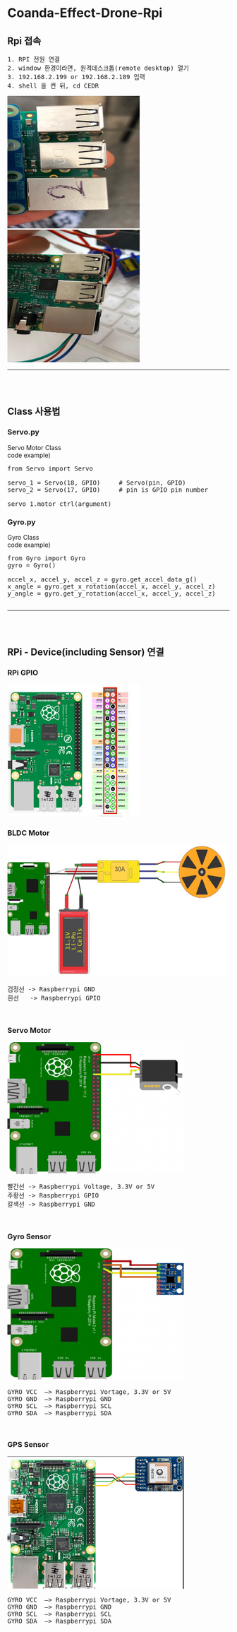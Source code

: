 # Coanda-Effect-Drone-Rpi 
## Rpi 접속 <br>
<pre>
1. RPI 전원 연결
2. window 환경이라면, 원격데스크톱(remote desktop) 열기
3. 192.168.2.199 or 192.168.2.189 입력
4. shell 을 켠 뒤, cd CEDR
</pre>

<img src="/image/192.168.2.189.png" title="192.168.2.189" width="300" height="300"> <img src="/image/192.168.2.199.png" title="192.168.2.199" width="300" height="300">

<hr><br><br>

## Class 사용법 <br>
### Servo.py 
Servo Motor Class <Br>
code example)
<pre>
from Servo import Servo

servo_1 = Servo(18, GPIO)     # Servo(pin, GPIO)
servo_2 = Servo(17, GPIO)     # pin is GPIO pin number

servo_1.motor_ctrl(argument)
</pre>



### Gyro.py
Gyro Class <Br>
code example)
<pre>
from Gyro import Gyro
gyro = Gyro()

accel_x, accel_y, accel_z = gyro.get_accel_data_g()
x_angle = gyro.get_x_rotation(accel_x, accel_y, accel_z)
y_angle = gyro.get_y_rotation(accel_x, accel_y, accel_z)

</pre>
<hr><Br><br>



## RPi - Device(including Sensor) 연결 <br>
### RPi GPIO
<img src="/image/GPIO.png" title="BLDC" width="300" height="300">
<br>


### BLDC Motor
<img src="/image/BLDC.png" title="BLDC" width="500" height="300">
<pre>
검정선 -> Raspberrypi GND
흰선   -> Raspberrypi GPIO
</pre>
<br>


### Servo Motor
<img src="/image/Servo.PNG" title="Servo" width="400" height="300">
<pre>
빨간선 -> Raspberrypi Voltage, 3.3V or 5V 
주황선 -> Raspberrypi GPIO 
갈색선 -> Raspberrypi GND 
</pre>
<br>


### Gyro Sensor
<img src="/image/Gyro.png" title="Gyro" width="400" height="300">
<pre>
GYRO VCC  –> Raspberrypi Vortage, 3.3V or 5V
GYRO GND  –> Raspberrypi GND
GYRO SCL  –> Raspberrypi SCL
GYRO SDA  –> Raspberrypi SDA
</pre>
<br>


### GPS Sensor
<img src="/image/GPS.png" title="Gyro" width="400" height="300">
<pre>
GYRO VCC  –> Raspberrypi Vortage, 3.3V or 5V
GYRO GND  –> Raspberrypi GND
GYRO SCL  –> Raspberrypi SCL
GYRO SDA  –> Raspberrypi SDA
</pre>
